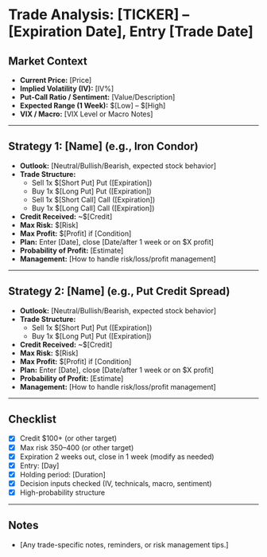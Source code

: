 # Trade Analysis: [TICKER] – [Expiration Date], Entry [Trade Date]

## Market Context
- **Current Price:** [Price]
- **Implied Volatility (IV):** [IV%]
- **Put-Call Ratio / Sentiment:** [Value/Description]
- **Expected Range (1 Week):** $[Low] – $[High]
- **VIX / Macro:** [VIX Level or Macro Notes]

---

## Strategy 1: [Name] (e.g., Iron Condor)
- **Outlook:** [Neutral/Bullish/Bearish, expected stock behavior]
- **Trade Structure:**
  - Sell 1x $[Short Put] Put ([Expiration])
  - Buy 1x $[Long Put] Put ([Expiration])
  - Sell 1x $[Short Call] Call ([Expiration])
  - Buy 1x $[Long Call] Call ([Expiration])
- **Credit Received:** ~$[Credit]
- **Max Risk:** $[Risk]
- **Max Profit:** $[Profit] if [Condition]
- **Plan:** Enter [Date], close [Date/after 1 week or on $X profit]
- **Probability of Profit:** [Estimate]
- **Management:** [How to handle risk/loss/profit management]

---

## Strategy 2: [Name] (e.g., Put Credit Spread)
- **Outlook:** [Neutral/Bullish/Bearish, expected stock behavior]
- **Trade Structure:**
  - Sell 1x $[Short Put] Put ([Expiration])
  - Buy 1x $[Long Put] Put ([Expiration])
- **Credit Received:** ~$[Credit]
- **Max Risk:** $[Risk]
- **Max Profit:** $[Profit] if [Condition]
- **Plan:** Enter [Date], close [Date/after 1 week or on $X profit]
- **Probability of Profit:** [Estimate]
- **Management:** [How to handle risk/loss/profit management]

---

## Checklist

- [x] Credit $100+ (or other target)
- [x] Max risk $350–$400 (or other target)
- [x] Expiration 2 weeks out, close in 1 week (modify as needed)
- [x] Entry: [Day]
- [x] Holding period: [Duration]
- [x] Decision inputs checked (IV, technicals, macro, sentiment)
- [x] High-probability structure

---

## Notes
- [Any trade-specific notes, reminders, or risk management tips.]
